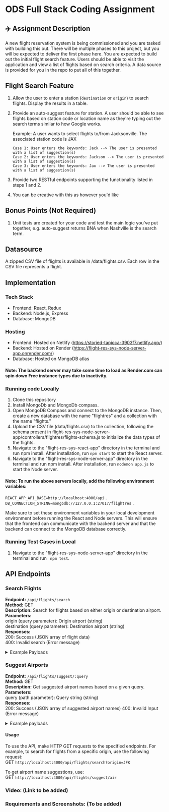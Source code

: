 # ODS Full Stack Coding Assignment

## ✈️ Assignment Description
A new flight reservation system is being commissioned and you are tasked with building this out. There will be multiple phases to this project, but you will be expected to deliver the first phase here. You are expected to build out the initial flight search feature. Users should be able to visit the application and view a list of flights based on search criteria. A data source is provided for you in the repo to put all of this together.

## Flight Search Feature

1. Allow the user to enter a station (`destination` or `origin`) to search flights. Display the results in a table.

2. Provide an auto-suggest feature for station. A user should be able to see flights based on station code or location name as they're typing out the search terms similar to how Google works.

   Example: A user wants to select flights to/from Jacksonville. The associated station code is JAX
   
       Case 1: User enters the keywords: Jack --> The user is presented with a list of suggestion(s)
       Case 2: User enters the keywords: Jackson --> The user is presented with a list of suggestion(s)
       Case 3: User enters the keywords: Jax --> The user is presented with a list of suggestion(s)
   
3. Provide two RESTful endpoints supporting the functionality listed in steps 1 and 2.

4. You can be creative with this as however you'd like

## Bonus Points (Not Required)
1. Unit tests are created for your code and test the main logic you've put together, e.g. auto-suggest returns BNA when Nashville is the search term.

## Datasource
A zipped CSV file of flights is available in /data/flights.csv. Each row in the CSV file represents a flight.

## Implementation
###  Tech Stack 
* Frontend: React, Redux
* Backend: Node.js, Express
* Database: MongoDB

###  Hosting
* Frontend: Hosted on Netlify (https://storied-tapioca-3903f7.netlify.app/)
* Backend: Hosted on Render (https://flight-res-sys-node-server-app.onrender.com/)
* Database: Hosted on MongoDB atlas

#### Note: The backend server may take some time to load as Render.com can spin down Free instance types due to inactivity.

### Running code Locally
1. Clone this repository
2. Install MongoDb and MongoDb compass.
3. Open MongoDB Compass and connect to the MongoDB instance. Then, create a new database with the name "flightres" and a collection with the name "flights."
4. Upload the CSV file (data/flights.csv) to the collection, following the schema present in flight-res-sys-node-server-app/controllers/flightres/flights-schema.js to initialize the data types of the flights.
5. Navigate to the "flight-res-sys-react-app" directory in the terminal and run npm install. After installation, run ```npm start``` to start the React server.
6. Navigate to the "flight-res-sys-node-server-app" directory in the terminal and run npm install. After installation, run ```nodemon app.js``` to start the Node server.

#### Note: To run the above servers locally, add the following environment variables:
```REACT_APP_API_BASE=http://localhost:4000/api``` .
```DB_CONNECTION_STRING=mongodb://127.0.0.1:27017/flightres``` .

Make sure to set these environment variables in your local development environment before running the React and Node servers. This will ensure that the frontend can communicate with the backend server and that the backend can connect to the MongoDB database correctly.

### Running Test Cases in Local
1. Navigate to the "flight-res-sys-node-server-app" directory in the terminal and run ``` npm test```.

## API Endpoints
### Search Flights
**Endpoint:** ```/api/flights/search```  
**Method:** GET  
**Description:** Search for flights based on either origin or destination airport.  
**Parameters:**  
origin (query parameter): Origin airport (string)  
destination (query parameter): Destination airport (string)  
**Responses:**  
200: Success (JSON array of flight data)  
400: Invalid search (Error message) 

<details>
  <summary>Example Payloads</summary>
  
  <details>
        <summary>Searching flights based on destination</summary>
        <p>GET http://localhost:4000/api/flights/search?destination=Malaga</p>
        
        
    [
    {
        "_id": "64af2a9b88e6c467048a9cfa",
        "id": 291480,
        "created_at": "2019-09-20T00:36:44.000Z",
        "updated_at": "2019-09-20T00:36:44.000Z",
        "flight_identifier": "b4131042-7935-486f-bbaa-131819a5b356",
        "flt_num": 2594,
        "scheduled_origin_gate": "1",
        "scheduled_destination_gate": "Any",
        "out_gmt": "2019-02-10T00:51:46.000Z",
        "in_gmt": "2019-02-09 21:16:09",
        "off_gmt": "2019-02-09 19:58:59",
        "on_gmt": "2019-02-09 21:10:45",
        "destination": "AGP",
        "origin": "SDR",
        "destination_full_name": "Malaga",
        "origin_full_name": "Santander"
    },
    {
        "_id": "64af2a9b88e6c467048a9e96",
        "id": 292225,
        "created_at": "2019-09-20T00:36:44.000Z",
        "updated_at": "2019-09-20T00:36:44.000Z",
        "flight_identifier": "243e04fd-5953-4033-9bc0-3e0e715f10b3",
        "flt_num": 7401,
        "scheduled_origin_gate": "Any",
        "scheduled_destination_gate": "Any",
        "out_gmt": "2019-02-10T02:05:55.000Z",
        "in_gmt": "2019-02-09 22:47:48",
        "off_gmt": "2019-02-09 21:21:18",
        "on_gmt": "2019-02-09 22:41:17",
        "destination": "AGP",
        "origin": "ALG",
        "destination_full_name": "Malaga",
        "origin_full_name": "Houari Boumediene"
    },
    {
        "_id": "64af2a9b88e6c467048a9f52",
        "id": 293105,
        "created_at": "2019-09-20T00:36:44.000Z",
        "updated_at": "2019-09-20T00:36:44.000Z",
        "flight_identifier": "be80a1f3-a2eb-4a05-8f38-c0836eeac1b0",
        "flt_num": 1138,
        "scheduled_origin_gate": "Any",
        "scheduled_destination_gate": "Any",
        "out_gmt": "2019-02-10T02:40:12.000Z",
        "in_gmt": "2019-02-09 23:06:28",
        "off_gmt": "2019-02-09 21:54:42",
        "on_gmt": "2019-02-09 23:00:07",
        "destination": "AGP",
        "origin": "LIS",
        "destination_full_name": "Malaga",
        "origin_full_name": "Lisbon"
    }
    ]
  </details>

  <details>
        <summary>Searching flights based on Origin</summary>
        <p>GET http://localhost:4000/api/flights/search?origin=Santander</p>
        

        
    [
    {
        "_id": "64af2a9b88e6c467048a9cfa",
        "id": 291480,
        "created_at": "2019-09-20T00:36:44.000Z",
        "updated_at": "2019-09-20T00:36:44.000Z",
        "flight_identifier": "b4131042-7935-486f-bbaa-131819a5b356",
        "flt_num": 2594,
        "scheduled_origin_gate": "1",
        "scheduled_destination_gate": "Any",
        "out_gmt": "2019-02-10T00:51:46.000Z",
        "in_gmt": "2019-02-09 21:16:09",
        "off_gmt": "2019-02-09 19:58:59",
        "on_gmt": "2019-02-09 21:10:45",
        "destination": "AGP",
        "origin": "SDR",
        "destination_full_name": "Malaga",
        "origin_full_name": "Santander"
    }
    ]

</details>

</details>

### Suggest Airports
**Endpoint:** ```/api/flights/suggest/:query```  
**Method:** GET    
**Description:** Get suggested airport names based on a given query.  
**Parameters:**  
query (path parameter): Query string (string)  
**Responses:**  
200: Success (JSON array of suggested airport names)
400: Invalid Input (Error message) 

<details>
  <summary>Example payloads</summary>
  <p>Getting suggested airport names </p>
  <p>
    GET http://localhost:4000/api/flights/suggest/bos
  </p>
  
````
[
    "Logan Intl",
    "Los Cabos Intl"
]
````
<p>
    GET http://localhost:4000/api/flights/suggest/san 
</p>

    [
        "Mineta San Jose Intl",
        "San Angelo Regl/mathis",
        "San Antonio Intl",
        "San Diego Intl",
        "San Francisco Intl",
        "San Giusto",
        "San Luis Obispo Co Regl",
        "San Pablo"
    ]




</details>

#### Usage

To use the API, make HTTP GET requests to the specified endpoints. For example, to search for flights from a specific origin, use the following request:  
GET ```http://localhost:4000/api/flights/search?origin=JFK```  

To get airport name suggestions, use:  
GET ```http://localhost:4000/api/flights/suggest/air```  




### Video: (Link to be added)

### Requirements and Screenshots: (To be added)